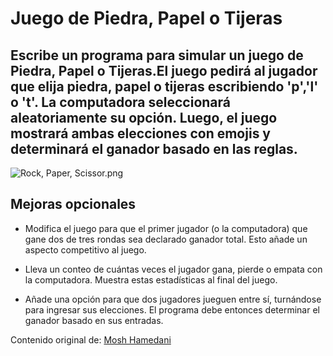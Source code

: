 # Juego de Piedra, Papel o Tijeras

##  Escribe un programa para simular un juego de Piedra, Papel o Tijeras.El juego pedirá al jugador que elija piedra, papel o tijeras escribiendo 'p','l' o 't'. La computadora seleccionará aleatoriamente su opción. Luego, el juego mostrará ambas elecciones con emojis y determinará el ganador basado en las reglas.

![Rock, Paper, Scissor.png](https://i.postimg.cc/nzGmDyXd/Rock-Paper-Scissor.png)

## Mejoras opcionales

+ Modifica el juego para que el primer jugador (o la computadora) que gane dos de tres rondas sea declarado ganador total. Esto añade un aspecto competitivo al juego.

+ Lleva un conteo de cuántas veces el jugador gana, pierde o empata con la computadora. Muestra estas estadísticas al final del juego.

+ Añade una opción para que dos jugadores jueguen entre sí, turnándose para ingresar sus elecciones. El programa debe entonces determinar el ganador basado en sus entradas.

 Contenido original de: [Mosh Hamedani](https://codewithmosh.com/)
